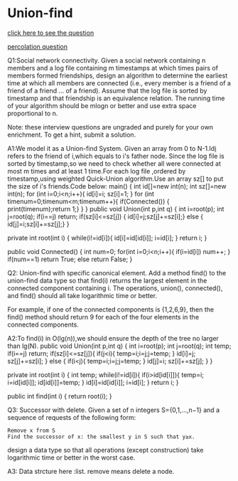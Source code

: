 # Union-find
[click here to see the question](https://www.coursera.org/learn/algorithms-part1/quiz/SCxqJ/interview-questions-union-find-ungraded.jpg)

[percolation question](https://www.coursera.org/learn/algorithms-part1/programming/Lhp5z/percolation.jpg)

Q1:Social network connectivity.
Given a social network containing n members and a log file containing m timestamps at which times pairs of members formed friendships, design an algorithm to determine the earliest time at which all members are connected (i.e., every member is a friend of a friend of a friend ... of a friend). Assume that the log file is sorted by timestamp and that friendship is an equivalence relation. The running time of your algorithm should be mlog⁡n or better and use extra space proportional to n.

Note: these interview questions are ungraded and purely for your own enrichment. To get a hint, submit a solution.

A1:We model it as a Union-find System. Given an array from 0 to N-1.Id[i](0<=i<N) refers to the friend of i,which equals to i's father node. Since the log file is sorted by timestamp,so we need to check whether all were connected at most m times and at least 1 time.For each log file ,ordered by timestamp,using weighted Quick-Union algorithm.Use an array sz[] to put the size of i's friends.Code below:
main()
{
    int id[]=new int(n);
    int sz[]=new int(n);
    for (int i=0;i<n;i++){
        id[i]=i;
        sz[i]=1;
    }
    for (int timenum=0;timenum<m;timenum++){
         if(Connected()) { print(timenum);return 1;}
    }
}
public void Union(int p,int q)
{
    int i=root(p);
    int j=root(q);
    if(i==j) return;
    if(sz[i]<=sz[j])   { id[i]=j;sz[j]+=sz[i];}
    else   { id[j]=i;sz[i]+=sz[j];}
}

private int root(int i)
{
    while(i!=id[i]){
        id[i]=id[id[i]];
        i=id[i];
    }
    return i;
}

public void Connected()
{
    int num=0;
    for(int i=0;i<n;i++){
        if(i=id[i])     num++;
    }
    if(num==1)   return True;
    else         return False;
}

Q2:
Union-find with specific canonical element. Add a method find() to the union-find data type so that find(i) returns the largest element in the connected component containing i. The operations, union(), connected(), and find() should all take logarithmic time or better.

For example, if one of the connected components is {1,2,6,9}, then the find() method should return 9 for each of the four elements in the connected components.

A2:To find(i) in O(lg(n)),we should ensure the depth of the tree no larger than lg(N).
public void Union(int p,int q)
{
    int i=root(p);
    int j=root(q);
    int temp;
    if(i==j) return;
    if(sz[i]<=sz[j]){ 
      if(j<i){ temp=i;i=j;j=temp; }
       id[i]=j;
       sz[j]+=sz[i];
    }
    else   { 
    if(i<j){ temp=i;i=j;j=temp; }
    id[j]=i;
    sz[i]+=sz[j];
    }
}

private int root(int i)
{
    int temp; 
    while(i!=id[i]){
    if(i>id[id[i]]){
        temp=i;
        i=id[id[i]];
        id[id[i]]=temp;
    }
    id[i]=id[id[i]];
    i=id[i];
    }
    return i;
}

public int find(int i)
{
     return root(i);
}

Q3:
Successor with delete. Given a set of n integers S={0,1,...,n−1} and a sequence of requests of the following form:

    Remove x from S
    Find the successor of x: the smallest y in S such that y≥x.

design a data type so that all operations (except construction) take logarithmic time or better in the worst case.

A3:
Data strcture here :list.
remove means delete a node.
